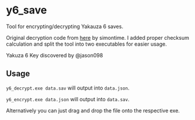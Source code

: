 # y6_save
 Tool for encrypting/decrypting Yakauza 6 saves.

Original decryption code from [here](https://gist.github.com/simontime/59661a189b20fc3517b20d8c9f329017) by simontime. I added proper checksum calculation and split the tool into two executables for easier usage.

Yakuza 6 Key discovered by @jason098

## Usage

`y6_decrypt.exe data.sav` will output into `data.json`.

`y6_encrypt.exe data.json` will output into `data.sav`.

Alternatively you can just drag and drop the file onto the respective exe.
